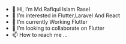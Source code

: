 - 👋 Hi, I’m Md.Rafiqul Islam Rasel
- 👀 I’m interested in Flutter,Laravel And React
- 🌱 I’m currently Working Flutter
- 💞️ I’m looking to collaborate on Flutter
- 📫 How to reach me ...

<!---
rafiqul-rasel/rafiqul-rasel is a ✨ special ✨ repository because its `README.md` (this file) appears on your GitHub profile.
You can click the Preview link to take a look at your changes.
--->
